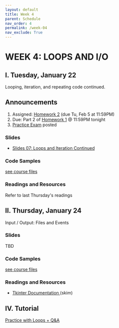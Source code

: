 ```yaml
---
layout: default
title: Week 4
parent: Schedule
nav_order: 4
permalink: /week-04
nav_exclude: True
---
```


# WEEK 4: LOOPS AND I/O

## I. Tuesday, January 22
Looping, iteration, and repeating code continued.

## Announcements
1. Assigned: [Homework 2](/winter2019/course-files/homework/hw02/README) (due Tu, Feb 5 at 11:59PM)
2. Due: Part 2 of [Homework 1](/winter2019/course-files/homework/hw01/README) @ 11:59PM tonight
3. [Practice Exam](/winter2019/course-files/practice_exams/exams) posted

### Slides
* <a href="https://docs.google.com/presentation/d/1ZNIYGXF8Seo6ORCNmU_Z6umb42aAcZ8hE9WxgRo9i_M/edit?usp=sharing" target="blank">Slides 07: Loops and Iteration Continued <i class="fas fa-external-link-alt"></i></a>

### Code Samples
[see course files](/winter2019/course-files/lectures/)

### Readings and Resources
Refer to last Thursday's readings

## II. Thursday, January 24
Input / Output: Files and Events

### Slides
TBD
<!-- * <a href="https://docs.google.com/presentation/d/1BzO7AAL_wGEV4szcislUbWj6X-Iy82A69bETjixDF3Q/edit?usp=sharing" target="blank">Slides 08: User Input, Events, and Function Practice <i class="fas fa-external-link-alt"></i></a> -->

### Code Samples
[see course files](/winter2019/course-files/lectures/)

### Readings and Resources
* <a href="http://effbot.org/tkinterbook/tkinter-index.htm#class-reference" target="_blank">Tkinter Documentation <i class="fas fa-external-link-alt"></i></a> (skim)


## IV. Tutorial
[Practice with Loops + Q&A](/winter2019/course-files/tutorials/tutorial04/README)